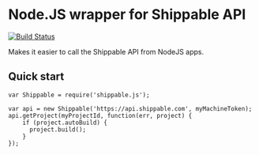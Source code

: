 # Node.JS wrapper for Shippable API

[![Build Status](https://api.shippable.com/projects/550aca695ab6cc1352a4fa9a/badge?branchName=master)](https://app.shippable.com/projects/550aca695ab6cc1352a4fa9a/builds/latest)

Makes it easier to call the Shippable API from NodeJS apps.

## Quick start
````
var Shippable = require('shippable.js');

var api = new Shippable('https://api.shippable.com', myMachineToken);
api.getProject(myProjectId, function(err, project) {
    if (project.autoBuild) {
      project.build();
    }
});
````
